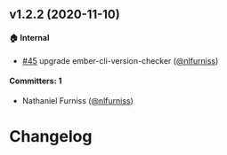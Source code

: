 ## v1.2.2 (2020-11-10)

#### :house: Internal
* [#45](https://github.com/pzuraq/ember-compatibility-helpers/pull/45) upgrade ember-cli-version-checker ([@nlfurniss](https://github.com/nlfurniss))

#### Committers: 1
- Nathaniel Furniss ([@nlfurniss](https://github.com/nlfurniss))

# Changelog
